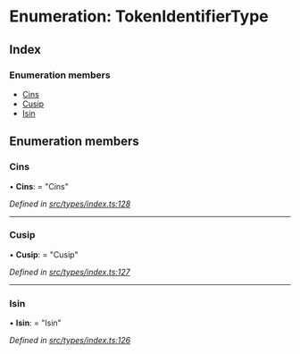 # Enumeration: TokenIdentifierType

## Index

### Enumeration members

* [Cins](tokenidentifiertype.md#cins)
* [Cusip](tokenidentifiertype.md#cusip)
* [Isin](tokenidentifiertype.md#isin)

## Enumeration members

###  Cins

• **Cins**: = "Cins"

*Defined in [src/types/index.ts:128](https://github.com/PolymathNetwork/polymesh-sdk/blob/91d79c8/src/types/index.ts#L128)*

___

###  Cusip

• **Cusip**: = "Cusip"

*Defined in [src/types/index.ts:127](https://github.com/PolymathNetwork/polymesh-sdk/blob/91d79c8/src/types/index.ts#L127)*

___

###  Isin

• **Isin**: = "Isin"

*Defined in [src/types/index.ts:126](https://github.com/PolymathNetwork/polymesh-sdk/blob/91d79c8/src/types/index.ts#L126)*
